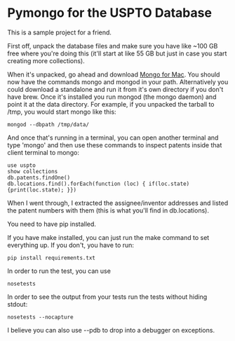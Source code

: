 Pymongo for the USPTO Database
========================

This is a sample project for a friend.

First off, unpack the database files and make sure you have like ~100 GB free where you're doing this (it'll start at like 55 GB but just in case you start creating more collections).

When it's unpacked, go ahead and download [Mongo for Mac](https://docs.mongodb.com/manual/tutorial/install-mongodb-on-os-x/).  You should now have the commands mongo and mongod in your path.  Alternatively you could download a standalone and run it from it's own directory if you don't have brew.  Once it's installed you run mongod (the mongo daemon) and point it at the data directory.  For example, if you unpacked the tarball to /tmp, you would start mongo like this:

    mongod --dbpath /tmp/data/

And once that's running in a terminal, you can open another terminal and type 'mongo' and then use these commands to inspect patents inside that client terminal to mongo:

    use uspto
    show collections
    db.patents.findOne()
    db.locations.find().forEach(function (loc) { if(loc.state) {print(loc.state); }})

When I went through, I extracted the assignee/inventor addresses and listed the patent numbers with them (this is what you'll find in db.locations).

You need to have pip installed.

If you have make installed, you can just run the make command to set everything up.  If you don't, you have to run:

    pip install requirements.txt

In order to run the test, you can use

    nosetests

In order to see the output from your tests run the tests without hiding stdout:

    nosetests --nocapture

I believe you can also use --pdb to drop into a debugger on exceptions.

